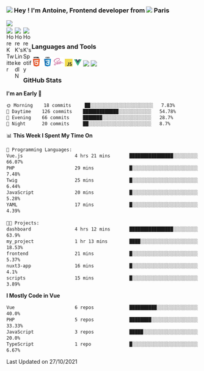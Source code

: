 ### <img src="https://media.giphy.com/media/hvRJCLFzcasrR4ia7z/giphy.gif" height="19px"> Hey ! I'm Antoine, Frontend developer from <img src="https://user-images.githubusercontent.com/45999037/109720557-8a4eaa00-7baa-11eb-8992-25452bd80e76.png" width="18px"/> Paris

<img src="https://media.giphy.com/media/UtEM6J85KZUgJhFUNs/giphy.gif" height="150px">

<div>
  <a href="https://twitter.com/HoreK0">
    <img align="left" alt="HoreK Twitter" width="22px" src="https://raw.githubusercontent.com/peterthehan/peterthehan/master/assets/twitter.svg" />
  </a>
  <a href="https://www.linkedin.com/in/antoine-lelong-510027199">
    <img align="left" alt="HoreK's LinkedIN" width="22px" src="https://raw.githubusercontent.com/peterthehan/peterthehan/master/assets/linkedin.svg" />
  </a>
  <a href="https://open.spotify.com/user/azenoxe">
    <img align="left" alt="HoreK's Spotify" width="22px" src="https://raw.githubusercontent.com/peterthehan/peterthehan/master/assets/spotify.svg" />
  </a>
</div>

<br />

### Languages and Tools

<p>
  <img height="25" src="https://raw.githubusercontent.com/github/explore/80688e429a7d4ef2fca1e82350fe8e3517d3494d/topics/html/html.png">
  <img height="25" src="https://raw.githubusercontent.com/github/explore/80688e429a7d4ef2fca1e82350fe8e3517d3494d/topics/css/css.png">
  <img height="25" src="https://raw.githubusercontent.com/github/explore/80688e429a7d4ef2fca1e82350fe8e3517d3494d/topics/sass/sass.png">
  <img height="20" src="https://raw.githubusercontent.com/github/explore/80688e429a7d4ef2fca1e82350fe8e3517d3494d/topics/javascript/javascript.png">
  <img height="20" src="https://raw.githubusercontent.com/github/explore/80688e429a7d4ef2fca1e82350fe8e3517d3494d/topics/vue/vue.png">
  <img height="20" src="https://github.com/nuxt/nuxt.js/blob/dev/.github/nuxt.png">
  <img height="20" src="https://camo.githubusercontent.com/61e102d7c605ff91efedb9d7e47c1c4a07cef59d3e1da202fd74f4772122ca4e/68747470733a2f2f766974656a732e6465762f6c6f676f2e737667">
</p>

### GitHub Stats

<!--START_SECTION:waka-->
**I'm an Early 🐤** 

```text
🌞 Morning    18 commits     ██░░░░░░░░░░░░░░░░░░░░░░░   7.83% 
🌆 Daytime    126 commits    █████████████░░░░░░░░░░░░   54.78% 
🌃 Evening    66 commits     ███████░░░░░░░░░░░░░░░░░░   28.7% 
🌙 Night      20 commits     ██░░░░░░░░░░░░░░░░░░░░░░░   8.7%

```


📊 **This Week I Spent My Time On** 

```text
💬 Programming Languages: 
Vue.js                   4 hrs 21 mins       ████████████████░░░░░░░░░   66.07% 
PHP                      29 mins             █░░░░░░░░░░░░░░░░░░░░░░░░   7.48% 
Twig                     25 mins             █░░░░░░░░░░░░░░░░░░░░░░░░   6.44% 
JavaScript               20 mins             █░░░░░░░░░░░░░░░░░░░░░░░░   5.28% 
YAML                     17 mins             █░░░░░░░░░░░░░░░░░░░░░░░░   4.39%

🐱‍💻 Projects: 
dashboard                4 hrs 12 mins       ████████████████░░░░░░░░░   63.9% 
my_project               1 hr 13 mins        ████░░░░░░░░░░░░░░░░░░░░░   18.53% 
frontend                 21 mins             █░░░░░░░░░░░░░░░░░░░░░░░░   5.37% 
nuxt3-app                16 mins             █░░░░░░░░░░░░░░░░░░░░░░░░   4.1% 
scripts                  15 mins             █░░░░░░░░░░░░░░░░░░░░░░░░   3.89%

```

**I Mostly Code in Vue** 

```text
Vue                      6 repos             ██████████░░░░░░░░░░░░░░░   40.0% 
PHP                      5 repos             ████████░░░░░░░░░░░░░░░░░   33.33% 
JavaScript               3 repos             █████░░░░░░░░░░░░░░░░░░░░   20.0% 
TypeScript               1 repo              █░░░░░░░░░░░░░░░░░░░░░░░░   6.67%

```



 Last Updated on 27/10/2021
<!--END_SECTION:waka-->

